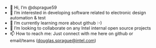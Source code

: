 - 👋 Hi, I’m @dsprague59
- 👀 I’m interested in developing software related to electronic design automation & test
- 🌱 I’m currently learning more about github :-)
- 💞️ I’m looking to collaborate on any Intel internal open source projects 
- 📫 How to reach me: Just connect with me here on github or email/teams (douglas.sprague@intel.com)

<!---
dsprague59/dsprague59 is a ✨ special ✨ repository because its `README.md` (this file) appears on your GitHub profile.
You can click the Preview link to take a look at your changes.
--->
